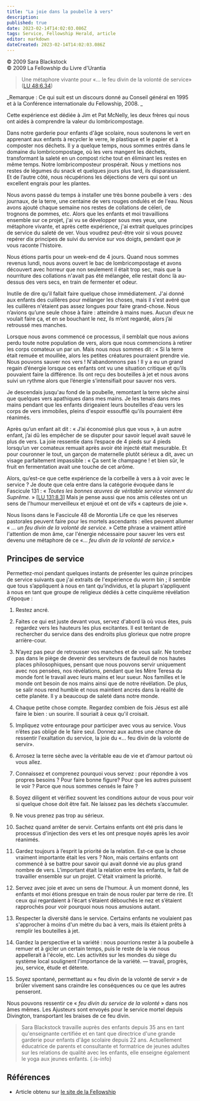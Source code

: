```yaml
---
title: "La joie dans la poubelle à vers"
description: 
published: true
date: 2023-02-14T14:02:03.086Z
tags: Service, Fellowship Herald, article
editor: markdown
dateCreated: 2023-02-14T14:02:03.086Z
---
```


<p class="v-card v-sheet theme--light grey lighten-3 px-2">© 2009 Sara Blackstock<br>© 2009 La Fellowship du Livre d'Urantia</p>


> Une métaphore vivante pour «… le feu divin de la volonté de service» ([LU 48:6.34](/fr/The_Urantia_Book/48#p6_34))

_Remarque : Ce qui suit est un discours donné au Conseil général en 1995 et à la Conférence internationale du Fellowship, 2008. _

Cette expérience est dédiée à Jim et Pat McNelly, les deux frères qui nous ont aidés à comprendre la valeur du lombricompostage. 

Dans notre garderie pour enfants d'âge scolaire, nous soutenons le vert en apprenant aux enfants à recycler le verre, le plastique et le papier et à composter nos déchets. Il y a quelque temps, nous sommes entrés dans le domaine du lombricompostage, où les vers mangent les déchets, transformant la saleté en un compost riche tout en éliminant les restes en même temps. Notre lombricomposteur prospérait. Nous y mettions nos restes de légumes du snack et quelques jours plus tard, ils disparaissaient. Et de l’autre côté, nous récupérions les déjections de vers qui sont un excellent engrais pour les plantes. 

Nous avons passé du temps à installer une très bonne poubelle à vers : des journaux, de la terre, une centaine de vers rouges ondulés et de l'eau. Nous avons ajouté chaque semaine nos restes de collations de céleri, de trognons de pommes, etc. Alors que les enfants et moi travaillions ensemble sur ce projet, j'ai vu se développer sous mes yeux, une métaphore vivante, et après cette expérience, j'ai extrait quelques principes de service du saleté de ver. Vous voudrez peut-être voir si vous pouvez repérer dix principes de suivi du service sur vos doigts, pendant que je vous raconte l'histoire. 

Nous étions partis pour un week-end de 4 jours. Quand nous sommes revenus lundi, nous avons ouvert le bac de lombricompostage et avons découvert avec horreur que non seulement il était trop sec, mais que la nourriture des collations n'avait pas été mélangée, elle restait donc là au-dessus des vers secs, en train de fermenter et odeur. 

Inutile de dire qu’il fallait faire quelque chose immédiatement. J'ai donné aux enfants des cuillères pour mélanger les choses, mais il s'est avéré que les cuillères n'étaient pas assez longues pour faire grand-chose. Nous n’avions qu’une seule chose à faire : atteindre à mains nues. Aucun d’eux ne voulait faire ça, et en se bouchant le nez, ils m’ont regardé, alors j’ai retroussé mes manches. 

Lorsque nous avons commencé ce processus, il semblait que nous avions perdu toute notre population de vers, alors que nous commencions à retirer les corps comateux un par un. Mais nous nous sommes dit : « Si la terre était remuée et mouillée, alors les petites créatures pourraient prendre vie. Nous pouvons sauver nos vers ! N'abandonnons pas ! Il y a eu un grand regain d’énergie lorsque ces enfants ont vu une situation critique et qu’ils pouvaient faire la différence. Ils ont reçu des bouteilles à jet et nous avons suivi un rythme alors que l’énergie s’intensifiait pour sauver nos vers. 

Je descendais jusqu'au fond de la poubelle, remontant la terre sèche ainsi que quelques vers apathiques dans mes mains. Je les tenais dans mes mains pendant que les enfants dirigeaient leurs bouteilles d'eau vers les corps de vers immobiles, pleins d'espoir essoufflé qu'ils pourraient être réanimés. 

Après qu’un enfant ait dit : « J’ai économisé plus que vous », à un autre enfant, j’ai dû les empêcher de se disputer pour savoir lequel avait sauvé le plus de vers. La joie ressentie dans l’espace de 4 pieds sur 4 pieds lorsqu’un ver comateux remuait après avoir été injecté était mesurable. Et pour couronner le tout, un garçon de maternelle plutôt sérieux a dit, avec un visage parfaitement impassible : « Ça sent le champagne ! et bien sûr, le fruit en fermentation avait une touche de cet arôme. 

Alors, qu’est-ce que cette expérience de la corbeille à vers a à voir avec le service ? Je doute que cela entre dans la catégorie évoquée dans le Fascicule 131 : « _Toutes les bonnes œuvres de véritable service viennent du Suprême._ » [[LU 131:8.3](/fr/The_Urantia_Book/131#p8_3)] Mais je pense aussi que nos amis célestes ont un sens de l'humour merveilleux et enjoué et ont de vifs « capteurs de joie ». 

Nous lisons dans le Fascicule 48 de Morontia Life ce que les réserves pastorales peuvent faire pour les mortels ascendants : elles peuvent allumer « … _un feu divin de la volonté de service._ » Cette phrase a vraiment attiré l'attention de mon âme, car l'énergie nécessaire pour sauver les vers est devenu une métaphore de ce «… _feu divin de la volonté de service._» 

## Principes de service 

Permettez-moi pendant quelques instants de présenter les quinze principes de service suivants que j'ai extraits de l'expérience du worm bin ; il semble que tous s’appliquent à nous en tant qu’individus, et la plupart s’appliquent à nous en tant que groupe de religieux dédiés à cette cinquième révélation d’époque : 

1. Restez ancré. 

2. Faites ce qui est juste devant vous, servez d'abord là où vous êtes, puis regardez vers les hauteurs les plus excitantes. Il est tentant de rechercher du service dans des endroits plus glorieux que notre propre arrière-cour. 

3. N’ayez pas peur de retrousser vos manches et de vous salir. Ne tombez pas dans le piège de devenir des serviteurs de fauteuil de nos hautes places philosophiques, pensant que nous pouvons servir uniquement avec nos pensées, nos révélations, pendant que les Mère Teresa du monde font le travail avec leurs mains et leur sueur. Nos familles et le monde ont besoin de nos mains ainsi que de notre révélation. De plus, se salir nous rend humble et nous maintient ancrés dans la réalité de cette planète. Il y a beaucoup de saleté dans notre monde. 

4. Chaque petite chose compte. Regardez combien de fois Jésus est allé faire le bien : un sourire. Il souriait à ceux qu'il croisait. 

5. Impliquez votre entourage pour participer avec vous au service. Vous n’êtes pas obligé de le faire seul. Donnez aux autres une chance de ressentir l'exaltation du service, la joie du «... feu divin de la volonté de servir». 

6. Arrosez la terre sèche avec la véritable eau de vie et d’amour partout où vous allez. 

7. Connaissez et comprenez pourquoi vous servez : pour répondre à vos propres besoins ? Pour faire bonne figure? Pour que les autres puissent le voir ? Parce que nous sommes censés le faire ? 

8. Soyez diligent et vérifiez souvent les conditions autour de vous pour voir si quelque chose doit être fait. Ne laissez pas les déchets s’accumuler. 

9. Ne vous prenez pas trop au sérieux. 

10. Sachez quand arrêter de servir. Certains enfants ont été pris dans le processus d'injection des vers et les ont presque noyés après les avoir réanimés. 

11. Gardez toujours à l’esprit la priorité de la relation. Est-ce que la chose vraiment importante était les vers ? Non, mais certains enfants ont commencé à se battre pour savoir qui avait donné vie au plus grand nombre de vers. L'important était la relation entre les enfants, le fait de travailler ensemble sur un projet. C'était vraiment la priorité. 

12. Servez avec joie et avec un sens de l'humour. À un moment donné, les enfants et moi étions presque en train de nous rouler par terre de rire. Et ceux qui regardaient à l’écart s’étaient débouchés le nez et s’étaient rapprochés pour voir pourquoi nous nous amusions autant. 

13. Respecter la diversité dans le service. Certains enfants ne voulaient pas s'approcher à moins d'un mètre du bac à vers, mais ils étaient prêts à remplir les bouteilles à jet. 

14. Gardez la perspective et la variété : nous pourrions rester à la poubelle à remuer et à gicler un certain temps, puis le reste de la vie nous appellerait à l'école, etc. Les activités sur les mondes du siège du système local soulignent l'importance de la variété. — travail, progrès, jeu, service, étude et détente. 

15. Soyez spontané, permettant au « feu divin de la volonté de servir » de brûler vivement sans craindre les conséquences ou ce que les autres penseront. 

Nous pouvons ressentir ce « _feu divin du service de la volonté_ » dans nos âmes mêmes. Les Ajusteurs sont envoyés pour le service mortel depuis Divington, transportant les braises de ce feu divin. 

> Sara Blackstock travaille auprès des enfants depuis 35 ans en tant qu'enseignante certifiée et en tant que directrice d'une grande garderie pour enfants d'âge scolaire depuis 22 ans. Actuellement éducatrice de parents et consultante et formatrice de jeunes adultes sur les relations de qualité avec les enfants, elle enseigne également le yoga aux jeunes enfants.
{.is-info}

## Références

- Article obtenu sur [le site de la Fellowship](https://urantia-book.org/archive/newsletters/herald/)

